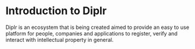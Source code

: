 # Introduction to Diplr

Diplr is an ecosystem that is being created aimed to provide an easy to use platform for people, companies and applications to register, verify and interact with intellectual property in general.